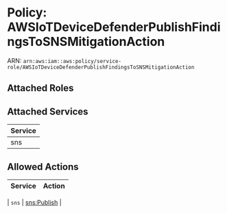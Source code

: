 # Policy: AWSIoTDeviceDefenderPublishFindingsToSNSMitigationAction

ARN: `arn:aws:iam::aws:policy/service-role/AWSIoTDeviceDefenderPublishFindingsToSNSMitigationAction`

## Attached Roles

## Attached Services

| Service |
|---------|
| sns |

## Allowed Actions

| Service | Action |
|:-------:|--------|

| `sns` | [sns:Publish](../actions.md#sns:publish) |
